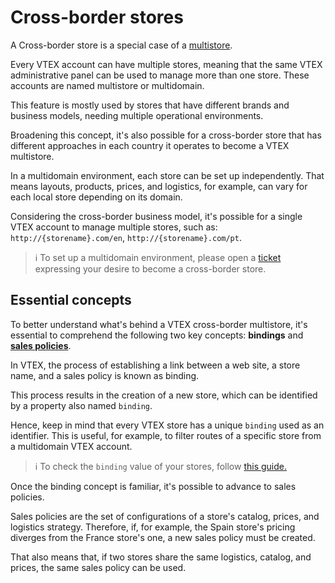 # Cross-border stores

A Cross-border store is a special case of a [multistore](https://help.vtex.com/en/tutorial/creating-multi-store-multi-domain--tutorials_510?locale=en).

Every VTEX account can have multiple stores, meaning that the same VTEX administrative panel can be used to manage more than one store. These accounts are named multistore or multidomain.

This feature is mostly used by stores that have different brands and business models, needing multiple operational environments.

Broadening this concept, it's also possible for a cross-border store that has different approaches in each country it operates to become a VTEX multistore.

In a multidomain environment, each store can be set up independently. That means layouts, products, prices, and logistics, for example, can vary for each local store depending on its domain.

Considering the cross-border business model, it's possible for a single VTEX account to manage multiple stores, such as: `http://{storename}.com/en`, `http://{storename}.com/pt`.

>ℹ️ To set up a multidomain environment, please open a [ticket](https://help-tickets.vtex.com/smartlink/sso/login/zendesk) expressing your desire to become a cross-border store.

## Essential concepts

To better understand what's behind a VTEX cross-border multistore, it's essential to comprehend the following two key concepts: **bindings** and **[sales policies](https://help.vtex.com/en/tutorial/what-is-a-sales-policy--563tbcL0TYKEKeOY4IAgAE)**.

In VTEX, the process of establishing a link between a web site, a store name, and a sales policy is known as binding.

This process results in the creation of a new store, which can be identified by a property also named `binding`.

Hence, keep in mind that every VTEX store has a unique `binding` used as an identifier. This is useful, for example, to filter routes of a specific store from a multidomain VTEX account.

>ℹ️ To check the `binding` value of your stores, follow [this guide.](https://developers.vtex.com/docs/checking-your-stores-binding-id)

Once the binding concept is familiar, it's possible to advance to sales policies.

Sales policies are the set of configurations of a store's catalog, prices, and logistics strategy. Therefore, if, for example, the Spain store's pricing diverges from the France store's one, a new sales policy must be created.

That also means that, if two stores share the same logistics, catalog, and prices, the same sales policy can be used.
